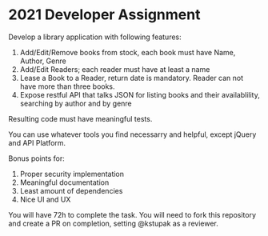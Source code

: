 # 2021 Developer Assignment

Develop a library application with following features:

1. Add/Edit/Remove books from stock, each book must have Name, Author, Genre
2. Add/Edit Readers; each reader must have at least a name
3. Lease a Book to a Reader, return date is mandatory. Reader can not have more than three books.
4. Expose restful API that talks JSON for listing books and their availablility, searching by author and by genre

Resulting code must have meaningful tests. 

You can use whatever tools you find necessarry and helpful, except jQuery and API Platform.

Bonus points for:

1. Proper security implementation
2. Meaningful documentation
3. Least amount of dependencies
4. Nice UI and UX

You will have 72h to complete the task. You will need to fork this repository and create a PR on completion, setting @kstupak as a reviewer.

